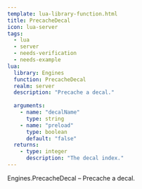 ```yaml
---
template: lua-library-function.html
title: PrecacheDecal
icon: lua-server
tags:
  - lua
  - server
  - needs-verification
  - needs-example
lua:
  library: Engines
  function: PrecacheDecal
  realm: server
  description: "Precache a decal."
  
  arguments:
    - name: "decalName"
      type: string
    - name: "preload"
      type: boolean
      default: "false"
  returns:
    - type: integer
      description: "The decal index."
---
```


<div class="lua__search__keywords">
Engines.PrecacheDecal &#x2013; Precache a decal.
</div>

